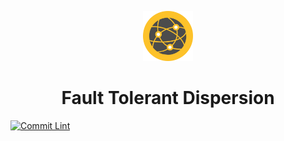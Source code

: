 <p align="center">
    <img src="./frontend/src/assets/images/logo.png" height="80">
    <h1 align="center">Fault Tolerant Dispersion</h1>
</p>

[![Commit Lint](https://github.com/pukanszkypeter/fault-tolerant-dispersion/actions/workflows/commit-lint.yml/badge.svg)](https://github.com/pukanszkypeter/fault-tolerant-dispersion/actions/workflows/commit-lint.yml)
